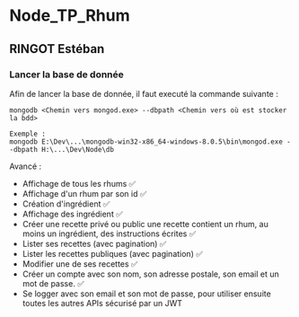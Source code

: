 # Node_TP_Rhum
## RINGOT Estéban

### Lancer la base de donnée
Afin de lancer la base de donnée, il faut executé la commande suivante :
```
mongodb <Chemin vers mongod.exe> --dbpath <Chemin vers où est stocker la bdd>

Exemple :
mongodb E:\Dev\...\mongodb-win32-x86_64-windows-8.0.5\bin\mongod.exe --dbpath H:\...\Dev\Node\db
```
Avancé :
- Affichage de tous les rhums ✅
- Affichage d'un rhum par son id ✅
- Création d'ingrédient ✅
- Affichage des ingrédient ✅
- Créer une recette privé ou public
    une recette contient un rhum, au moins un ingrédient, des instructions écrites ✅
- Lister ses recettes (avec pagination) ✅
- Lister les recettes publiques (avec pagination) ✅
- Modifier une de ses recettes ✅
- Créer un compte avec son nom, son adresse postale, son email et un mot de passe. ✅
- Se logger avec son email et son mot de passe, pour utiliser ensuite toutes les autres APIs sécurisé par un JWT